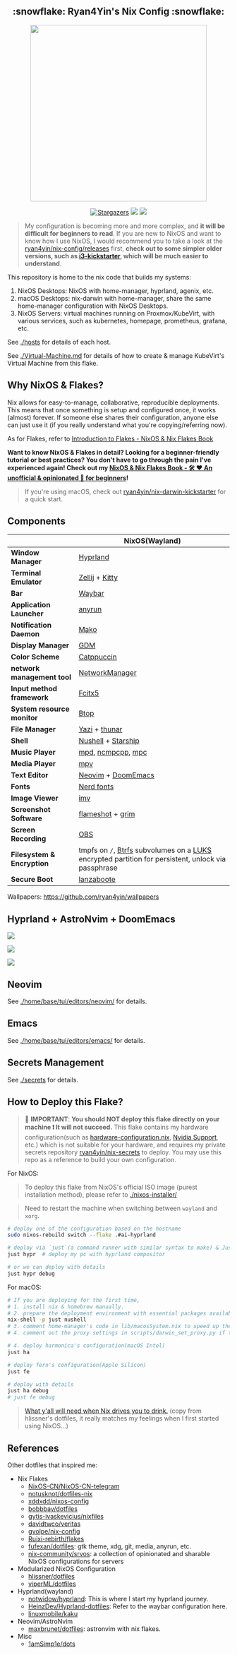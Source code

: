 <h2 align="center">:snowflake: Ryan4Yin's Nix Config :snowflake:</h2>

<p align="center">
  <img src="https://raw.githubusercontent.com/catppuccin/catppuccin/main/assets/palette/macchiato.png" width="400" />
</p>

<p align="center">
	<a href="https://github.com/ryan4yin/nix-config/stargazers">
		<img alt="Stargazers" src="https://img.shields.io/github/stars/ryan4yin/nix-config?style=for-the-badge&logo=starship&color=C9CBFF&logoColor=D9E0EE&labelColor=302D41"></a>
    <a href="https://nixos.org/">
        <img src="https://img.shields.io/badge/NixOS-24.11-informational.svg?style=for-the-badge&logo=nixos&color=F2CDCD&logoColor=D9E0EE&labelColor=302D41"></a>
    <a href="https://github.com/ryan4yin/nixos-and-flakes-book">
        <img src="https://img.shields.io/static/v1?label=Nix Flakes&message=learning&style=for-the-badge&logo=nixos&color=DDB6F2&logoColor=D9E0EE&labelColor=302D41"></a>
  </a>
</p>

> My configuration is becoming more and more complex, and **it will be difficult for beginners to
> read**. If you are new to NixOS and want to know how I use NixOS, I would recommend you to take a
> look at the [ryan4yin/nix-config/releases](https://github.com/ryan4yin/nix-config/releases) first,
> **check out to some simpler older versions, such as
> [i3-kickstarter](https://github.com/ryan4yin/nix-config/tree/i3-kickstarter), which will be much
> easier to understand**.

This repository is home to the nix code that builds my systems:

1. NixOS Desktops: NixOS with home-manager, hyprland, agenix, etc.
2. macOS Desktops: nix-darwin with home-manager, share the same home-manager configuration with
   NixOS Desktops.
3. NixOS Servers: virtual machines running on Proxmox/KubeVirt, with various services, such as
   kubernetes, homepage, prometheus, grafana, etc.

See [./hosts](./hosts) for details of each host.

See [./Virtual-Machine.md](./Virtual-Machine.md) for details of how to create & manage KubeVirt's
Virtual Machine from this flake.

## Why NixOS & Flakes?

Nix allows for easy-to-manage, collaborative, reproducible deployments. This means that once
something is setup and configured once, it works (almost) forever. If someone else shares their
configuration, anyone else can just use it (if you really understand what you're copying/referring
now).

As for Flakes, refer to
[Introduction to Flakes - NixOS & Nix Flakes Book](https://nixos-and-flakes.thiscute.world/nixos-with-flakes/introduction-to-flakes)

**Want to know NixOS & Flakes in detail? Looking for a beginner-friendly tutorial or best practices?
You don't have to go through the pain I've experienced again! Check out my
[NixOS & Nix Flakes Book - 🛠️ ❤️ An unofficial & opinionated :book: for beginners](https://github.com/ryan4yin/nixos-and-flakes-book)!**

> If you're using macOS, check out
> [ryan4yin/nix-darwin-kickstarter](https://github.com/ryan4yin/nix-darwin-kickstarter) for a quick
> start.

## Components

|                             | NixOS(Wayland)                                                                                                      |
| --------------------------- | ------------------------------------------------------------------------------------------------------------------- |
| **Window Manager**          | [Hyprland][Hyprland]                                                                                                |
| **Terminal Emulator**       | [Zellij][Zellij] + [Kitty][Kitty]                                                                                   |
| **Bar**                     | [Waybar][Waybar]                                                                                                    |
| **Application Launcher**    | [anyrun][anyrun]                                                                                                    |
| **Notification Daemon**     | [Mako][Mako]                                                                                                        |
| **Display Manager**         | [GDM][GDM]                                                                                                          |
| **Color Scheme**            | [Catppuccin][Catppuccin]                                                                                            |
| **network management tool** | [NetworkManager][NetworkManager]                                                                                    |
| **Input method framework**  | [Fcitx5][Fcitx5]                                                                                                    |
| **System resource monitor** | [Btop][Btop]                                                                                                        |
| **File Manager**            | [Yazi][Yazi] + [thunar][thunar]                                                                                     |
| **Shell**                   | [Nushell][Nushell] + [Starship][Starship]                                                                           |
| **Music Player**            | [mpd][mpd], [ncmpcpp][ncmpcpp], [mpc][mpc]                                                                          |
| **Media Player**            | [mpv][mpv]                                                                                                          |
| **Text Editor**             | [Neovim][Neovim] + [DoomEmacs][DoomEmacs]                                                                           |
| **Fonts**                   | [Nerd fonts][Nerd fonts]                                                                                            |
| **Image Viewer**            | [imv][imv]                                                                                                          |
| **Screenshot Software**     | [flameshot][flameshot] + [grim][grim]                                                                               |
| **Screen Recording**        | [OBS][OBS]                                                                                                          |
| **Filesystem & Encryption** | tmpfs on `/`, [Btrfs][Btrfs] subvolumes on a [LUKS][LUKS] encrypted partition for persistent, unlock via passphrase |
| **Secure Boot**             | [lanzaboote][lanzaboote]                                                                                            |

Wallpapers: https://github.com/ryan4yin/wallpapers

## Hyprland + AstroNvim + DoomEmacs

![](./_img/hyprland_2023-07-29_1.webp)

![](./_img/hyprland_2023-07-29_2.webp)

![](./_img/emacs-2024-01-07.webp)

## Neovim

See [./home/base/tui/editors/neovim/](./home/base/tui/editors/neovim/) for details.

## Emacs

See [./home/base/tui/editors/emacs/](./home/base/tui/editors/emacs/) for details.

## Secrets Management

See [./secrets](./secrets) for details.

## How to Deploy this Flake?

<!-- prettier-ignore -->
> :red_circle: **IMPORTANT**: **You should NOT deploy this flake directly on your machine :exclamation:
> It will not succeed.** This flake contains my hardware configuration(such as
> [hardware-configuration.nix](hosts/idols-ai/hardware-configuration.nix),
> [Nvidia Support](https://github.com/ryan4yin/nix-config/blob/v0.1.1/hosts/idols-ai/default.nix#L77-L91),
> etc.) which is not suitable for your hardware, and requires my private secrets repository
> [ryan4yin/nix-secrets](https://github.com/ryan4yin/nix-config/tree/main/secrets) to deploy. You
> may use this repo as a reference to build your own configuration.

For NixOS:

> To deploy this flake from NixOS's official ISO image (purest installation method), please refer to
> [./nixos-installer/](./nixos-installer/)

> Need to restart the machine when switching between `wayland` and `xorg`.

```bash
# deploy one of the configuration based on the hostname
sudo nixos-rebuild switch --flake .#ai-hyprland

# deploy via `just`(a command runner with similar syntax to make) & Justfile
just hypr  # deploy my pc with hyprland compositor

# or we can deploy with details
just hypr debug
```

For macOS:

```bash
# If you are deploying for the first time,
# 1. install nix & homebrew manually.
# 2. prepare the deployment environment with essential packages available
nix-shell -p just nushell
# 3. comment home-manager's code in lib/macosSystem.nix to speed up the first deployment.
# 4. comment out the proxy settings in scripts/darwin_set_proxy.py if the proxy is not ready yet.

# 4. deploy harmonica's configuration(macOS Intel)
just ha

# deploy fern's configuration(Apple Silicon)
just fe

# deploy with details
just ha debug
# just fe debug
```

> [What y'all will need when Nix drives you to drink.](https://www.youtube.com/watch?v=Eni9PPPPBpg)
> (copy from hlissner's dotfiles, it really matches my feelings when I first started using NixOS...)

## References

Other dotfiles that inspired me:

- Nix Flakes
  - [NixOS-CN/NixOS-CN-telegram](https://github.com/NixOS-CN/NixOS-CN-telegram)
  - [notusknot/dotfiles-nix](https://github.com/notusknot/dotfiles-nix)
  - [xddxdd/nixos-config](https://github.com/xddxdd/nixos-config)
  - [bobbbay/dotfiles](https://github.com/bobbbay/dotfiles)
  - [gytis-ivaskevicius/nixfiles](https://github.com/gytis-ivaskevicius/nixfiles)
  - [davidtwco/veritas](https://github.com/davidtwco/veritas)
  - [gvolpe/nix-config](https://github.com/gvolpe/nix-config)
  - [Ruixi-rebirth/flakes](https://github.com/Ruixi-rebirth/flakes)
  - [fufexan/dotfiles](https://github.com/fufexan/dotfiles): gtk theme, xdg, git, media, anyrun,
    etc.
  - [nix-community/srvos](https://github.com/nix-community/srvos): a collection of opinionated and
    sharable NixOS configurations for servers
- Modularized NixOS Configuration
  - [hlissner/dotfiles](https://github.com/hlissner/dotfiles)
  - [viperML/dotfiles](https://github.com/viperML/dotfiles)
- Hyprland(wayland)
  - [notwidow/hyprland](https://github.com/notwidow/hyprland): This is where I start my hyprland
    journey.
  - [HeinzDev/Hyprland-dotfiles](https://github.com/HeinzDev/Hyprland-dotfiles): Refer to the waybar
    configuration here.
  - [linuxmobile/kaku](https://github.com/linuxmobile/kaku)
- Neovim/AstroNvim
  - [maxbrunet/dotfiles](https://github.com/maxbrunet/dotfiles): astronvim with nix flakes.
- Misc
  - [1amSimp1e/dots](https://github.com/1amSimp1e/dots)

[Hyprland]: https://github.com/hyprwm/Hyprland
[Kitty]: https://github.com/kovidgoyal/kitty
[Nushell]: https://github.com/nushell/nushell
[Starship]: https://github.com/starship/starship
[Waybar]: https://github.com/Alexays/Waybar
[polybar]: https://github.com/polybar/polybar
[rofi]: https://github.com/davatorium/rofi
[anyrun]: https://github.com/Kirottu/anyrun
[Dunst]: https://github.com/dunst-project/dunst
[Fcitx5]: https://github.com/fcitx/fcitx5
[Btop]: https://github.com/aristocratos/btop
[mpv]: https://github.com/mpv-player/mpv
[Zellij]: https://github.com/zellij-org/zellij
[Neovim]: https://github.com/neovim/neovim
[AstroNvim]: https://github.com/AstroNvim/AstroNvim
[DoomEmacs]: https://github.com/doomemacs/doomemacs
[flameshot]: https://github.com/flameshot-org/flameshot
[grim]: https://github.com/emersion/grim
[flameshot]: https://github.com/flameshot-org/flameshot
[imv]: https://sr.ht/~exec64/imv/
[OBS]: https://obsproject.com
[Mako]: https://github.com/emersion/mako
[Nerd fonts]: https://github.com/ryanoasis/nerd-fonts
[catppuccin]: https://github.com/catppuccin/catppuccin
[mpd]: https://github.com/MusicPlayerDaemon/MPD
[ncmpcpp]: https://github.com/ncmpcpp/ncmpcpp
[mpc]: https://github.com/MusicPlayerDaemon/mpc
[Netease-cloud-music-gtk]: https://github.com/gmg137/netease-cloud-music-gtk
[NetworkManager]: https://wiki.gnome.org/Projects/NetworkManager
[wl-clipboard]: https://github.com/bugaevc/wl-clipboard
[GDM]: https://wiki.archlinux.org/title/GDM
[thunar]: https://gitlab.xfce.org/xfce/thunar
[Yazi]: https://github.com/sxyazi/yazi
[Catppuccin]: https://github.com/catppuccin/catppuccin
[Btrfs]: https://btrfs.readthedocs.io
[LUKS]: https://wiki.archlinux.org/title/Dm-crypt/Encrypting_an_entire_system
[lanzaboote]: https://github.com/nix-community/lanzaboote
